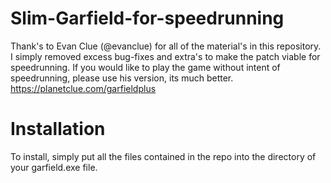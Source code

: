 # Slim-Garfield-for-speedrunning
Thank's to Evan Clue (@evanclue) for all of the material's in this repository.
I simply removed excess bug-fixes and extra's to make the patch viable for speedrunning.
If you would like to play the game without intent of speedrunning, please use his version, its much better.
https://planetclue.com/garfieldplus

# Installation
To install, simply put all the files contained in the repo into the directory of your garfield.exe file.

